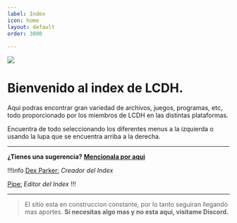 ```yaml
---
label: Index
icon: home
layout: default
order: 3000
 
---
```


 ![](https://i.postimg.cc/x1NF5Y7F/banner-lcdh.png)

# Bienvenido al index de LCDH.

Aqui podras encontrar gran variedad de archivos, juegos, programas, etc, todo proporcionado por los miembros de LCDH en las distintas plataformas.

Encuentra de todo seleccionando los diferentes menus a la izquierda o usando la lupa que se encuentra arriba a la derecha.


---

**¿Tienes una sugerencia?** **[Mencionala por aqui](https://discord.gg/RaJEJPQYPb)**

!!!info 
[Dex Parker:](https://rentry.co/links-noir-room) *Creador del Index*

[Pipe:](https://rentry.co/8xrygz) *Editor del Index*
!!!

---

> El sitio esta en construccion constante, por lo tanto seguiran llegando mas aportes.
> **Si necesitas algo mas y no esta aqui, visitame Discord.**